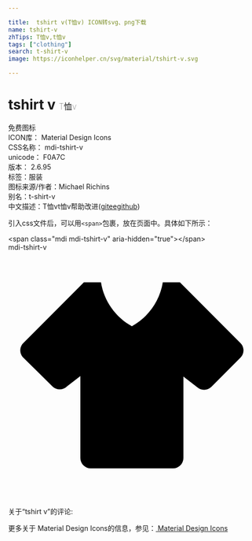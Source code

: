 ```yaml
---

title:  tshirt v(T恤v) ICON转svg、png下载
name: tshirt-v
zhTips: T恤v,t恤v
tags: ["clothing"]
search: t-shirt-v
image: https://iconhelper.cn/svg/material/tshirt-v.svg

---
```


# tshirt v  <small style="font-size: 60%;font-weight: 100">T恤v</small>


<div class="detail-page">
<p>
<span><span class="badge-success badge">免费图标</span> </span>
<br/>
<span>
ICON库：
<span class="badge-secondary badge">Material Design Icons</span> 
</span>
<br/>
<span>
CSS名称：
<span class="badge-secondary badge">mdi-tshirt-v</span> 
</span>
<br/>
<span>
unicode：
<span class="badge-secondary badge">F0A7C</span> 
<copy-btn content='F0A7C' btn-title=""></copy-btn>
<copy-btn :content='String.fromCodePoint(parseInt("F0A7C", 16))' btn-title="复制U"></copy-btn>
</span>
<br/>
<span>
版本：
<span class="badge-secondary badge">2.6.95</span> 
</span><br/><span>标签：<span class="badge-light badge"><router-link to="/tags/clothing.html">服装</router-link></span></span>
<br/>
<span>图标来源/作者：<span class="badge-light badge">Michael Richins</span></span> 
<br/>
<span>别名：<span class="badge-light badge">t-shirt-v</span></span><br/><span class="zh-detail">中文描述：<span class="badge-primary badge">T恤v</span><span class="badge-primary badge">t恤v</span><span class="help-link"><span>帮助改进</span>(<a href="https://gitee.com/liuwave/icon-helper/edit/master/json/material/tshirt-v.json" target="_blank" rel="noopener noreferrer">gitee</a><a href="https://github.com/liuwave/icon-helper/edit/master/json/material/tshirt-v.json" target="_blank" rel="noopener noreferrer">github</a></span>)</span><br/>
</p>
</div>
<div class="alert alert-dark">
  <i class="mdi mdi-tshirt-v mdi-48px"></i>
  <i class="mdi mdi-tshirt-v mdi-36px"></i>
  <i class="mdi mdi-tshirt-v mdi-24px"></i>
  <i class="mdi mdi-tshirt-v mdi-18px"></i>
</div>
<div>
  <p>引入css文件后，可以用<code>&lt;span&gt;</code>包裹，放在页面中。具体如下所示：    
  </p>
  <div class="alert alert-primary" style="font-size: 14px">
    &lt;span class="mdi mdi-tshirt-v" aria-hidden="true"&gt;&lt;/span&gt;
    <copy-btn content='<span class="mdi mdi-tshirt-v" aria-hidden="true"></span>'></copy-btn>
  </div>
  <div class="alert alert-secondary">
    <i class="mdi mdi-tshirt-v"
    style="font-size: 24px"
    aria-hidden="true"></i> mdi-tshirt-v
    <copy-btn content="mdi-tshirt-v" btn-title="复制图标名称"></copy-btn>
  </div>
</div>
<div id="svg" class="svg-wrap">
<svg xmlns="http://www.w3.org/2000/svg" viewBox="0 0 24 24"><path d="M16,21H8A1,1 0 0,1 7,20V12.07L5.7,13.07C5.31,13.46 4.68,13.46 4.29,13.07L1.46,10.29C1.07,9.9 1.07,9.27 1.46,8.88L7.34,3H9C9.29,4.8 10.4,6.37 12,7.25C13.6,6.37 14.71,4.8 15,3H16.66L22.54,8.88C22.93,9.27 22.93,9.9 22.54,10.29L19.71,13.12C19.32,13.5 18.69,13.5 18.3,13.12L17,12.12V20A1,1 0 0,1 16,21" /></svg>
</div>
<detail full-name='mdi-tshirt-v'></detail>
<div>
<p>关于“tshirt v”的评论:</p>
</div>
<Vssue title="关于“tshirt v”的评论" ></Vssue>    
<div><p>更多关于 Material Design Icons的信息，参见：<a target="_blank" href="https://iconhelper.cn/material.html"> Material Design Icons</a>
</p></div>
